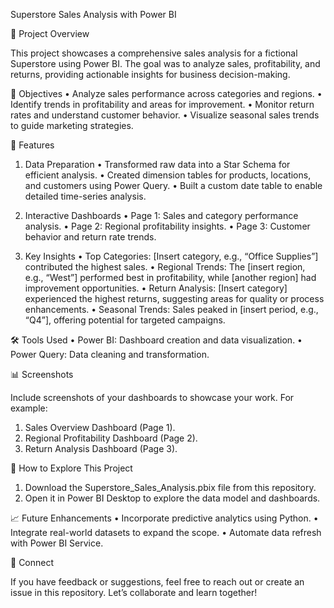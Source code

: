 Superstore Sales Analysis with Power BI

📌 Project Overview

This project showcases a comprehensive sales analysis for a fictional Superstore using Power BI. The goal was to analyze sales, profitability, and returns, providing actionable insights for business decision-making.

🎯 Objectives
 • Analyze sales performance across categories and regions.
 • Identify trends in profitability and areas for improvement.
 • Monitor return rates and understand customer behavior.
 • Visualize seasonal sales trends to guide marketing strategies.

🔧 Features

1. Data Preparation
 • Transformed raw data into a Star Schema for efficient analysis.
 • Created dimension tables for products, locations, and customers using Power Query.
 • Built a custom date table to enable detailed time-series analysis.

2. Interactive Dashboards
 • Page 1: Sales and category performance analysis.
 • Page 2: Regional profitability insights.
 • Page 3: Customer behavior and return rate trends.

3. Key Insights
 • Top Categories: [Insert category, e.g., “Office Supplies”] contributed the highest sales.
 • Regional Trends: The [insert region, e.g., “West”] performed best in profitability, while [another region] had improvement opportunities.
 • Return Analysis: [Insert category] experienced the highest returns, suggesting areas for quality or process enhancements.
 • Seasonal Trends: Sales peaked in [insert period, e.g., “Q4”], offering potential for targeted campaigns.

🛠 Tools Used
 • Power BI: Dashboard creation and data visualization.
 • Power Query: Data cleaning and transformation.

📊 Screenshots

Include screenshots of your dashboards to showcase your work. For example:
 1. Sales Overview Dashboard (Page 1).
 2. Regional Profitability Dashboard (Page 2).
 3. Return Analysis Dashboard (Page 3).

🚀 How to Explore This Project
 1. Download the Superstore_Sales_Analysis.pbix file from this repository.
 2. Open it in Power BI Desktop to explore the data model and dashboards.

📈 Future Enhancements
 • Incorporate predictive analytics using Python.
 • Integrate real-world datasets to expand the scope.
 • Automate data refresh with Power BI Service.

🤝 Connect

If you have feedback or suggestions, feel free to reach out or create an issue in this repository. Let’s collaborate and learn together!
